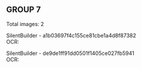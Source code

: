 ## GROUP 7
Total images: 2  

SilentBuilder - a1b03697f4c155ce81cbe1a4d8f87382  
OCR:   

SilentBuilder - de9de1ff91dd0501f1405ce027fb5941  
OCR:   

